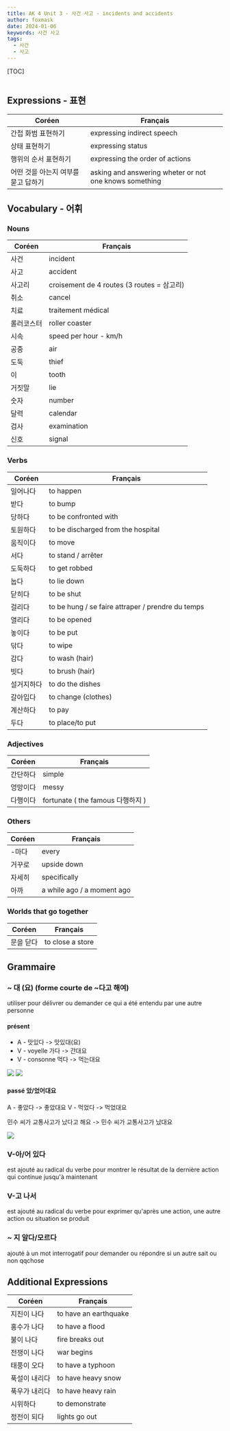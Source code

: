 ```yaml
---
title: AK 4 Unit 3 - 사건 사고 - incidents and accidents
author: foxmask
date: 2024-01-06
keywords: 사건 사고
tags:
  - 사건
  - 사고
---
```


[TOC]
```toc
```

## Expressions - 표현

| Coréen | Français |
| ---- | ---- |
| 간접 화범 표현하기  | expressing indirect speech |
| 상태 표현하기  | expressing status |
| 행위의 순서 표현하기  | expressing the order of actions |
| 어떤 것을 아는지 여부를 묻고 답하기 | asking and answering wheter or not one knows something |

## Vocabulary - 어휘

### Nouns

| Coréen | Français |
| ---- | ---- |
| 사건  | incident |
| 사고 | accident |
| 사고리 | croisement de 4 routes (3 routes = 삼고리) |
| 취소 | cancel |
| 치료 | traitement médical |
| 롤러코스터 | roller coaster |
| 시속 | speed per hour - km/h |
| 공중 | air |
| 도둑 | thief |
| 이 | tooth |
| 거짓말 | lie |
| 숫자 | number |
| 달력 | calendar |
| 검사 | examination |
| 신호 | signal |

### Verbs

| Coréen | Français |
| ---- | ---- |
| 일어나다 | to happen |
| 받다 | to bump |
| 당하다 | to be confronted with |
| 토원하다 | to be discharged from the hospital |
| 움직이다 | to move |
| 서다 | to stand / arrêter |
| 도둑하다 | to get robbed |
| 눕다 | to lie down |
| 닫히다 | to be shut |
| 걸리다 | to be hung / se faire attraper / prendre du temps|
| 열리다 | to be opened |
| 놓이다 | to be put |
| 닦다 | to wipe |
| 감다 | to wash (hair) |
| 빗다 | to brush (hair) |
| 설거지하다 | to do the dishes |
| 갈아입다 | to change (clothes) |
| 계산하다 | to pay |
| 두다 | to place/to put |

### Adjectives

| Coréen | Français |
| ---- | ---- |
| 간단하다 | simple |
| 엉망이다 | messy |
| 다행이다 | fortunate ( the famous 다행하지 ) |

### Others

| Coréen | Français |
| ---- | ---- |
| -마다 | every |
| 거꾸로 | upside down |
| 자세히 | specifically |
| 아까 | a while ago / a moment ago |

### Worlds that go together

| Coréen | Français |
| ---- | ---- |
| 문을 닫다 | to close a store |

## Grammaire

### ~ 대 (요) (forme courte de ~다고 해여)

utiliser pour délivrer ou demander ce qui a été entendu par une autre personne

#### présent
* A - 맛있다 -> 맛있대(요)
* V - voyelle 가다 -> 간대요
* V - consonne 먹다 -> 먹는대요

![](AK%204%20Unit%203%20-%202024-01-13_대%20요_1.png)
![](AK%204%20Unit%203%20-%202024-01-13_대%20요_2.png)
#### passé 았/었어대요

A - 좋았다 -> 좋았대요 
V - 먹었다 -> 먹었대요 

민수 씨가 교통사고가 났다고 해요 -> 민수 씨가 교통사고가 났대요 

![](AK%204%20Unit%203%20-%202024-01-13_대%20요_3.png)

### V-아/어 있다

est ajouté au radical du verbe pour montrer le résultat de la dernière action qui continue jusqu'à maintenant

### V-고 나서

est ajouté au radical du verbe pour exprimer qu'après une action, une autre action ou situation se produit

### ~ 지 알다/모르다

ajouté à un mot interrogatif pour demander ou répondre si un autre sait ou non qqchose

## Additional Expressions

| Coréen | Français |
| ---- | ---- |
| 지진이 나다 | to have an earthquake |
| 홍수가 나다 | to have a flood |
| 불이 나다 | fire breaks out |
| 전쟁이 나다 | war begins |
| 태풍이 오다 | to have a typhoon |
| 푹설이 내리다 | to have heavy snow |
| 푹우가 내리다 | to have heavy rain |
| 시위하다 | to demonstrate |
| 정전이 되다 | lights go out |
